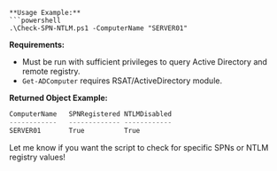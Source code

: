 
```
**Usage Example:**
```powershell
.\Check-SPN-NTLM.ps1 -ComputerName "SERVER01"
```

**Requirements:**
- Must be run with sufficient privileges to query Active Directory and remote registry.
- `Get-ADComputer` requires RSAT/ActiveDirectory module.

**Returned Object Example:**
```powershell
ComputerName   SPNRegistered NTLMDisabled
------------   ------------- ------------
SERVER01       True          True
```
Let me know if you want the script to check for specific SPNs or NTLM registry values!